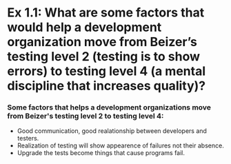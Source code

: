 # Ex 1.1: What are some factors that would help a development organization move from Beizer’s testing level 2 (testing is to show errors) to testing level 4 (a mental discipline that increases quality)?

### Some factors that helps a development organizations move from Beizer's testing level 2 to testing level 4:
 * Good communication, good realationship between developers and testers.
 * Realization of testing will show appearence of failures not their absence.
 * Upgrade the tests become things that cause programs fail. 
